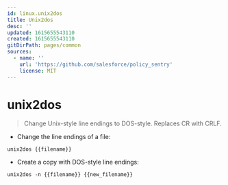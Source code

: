 ```yaml
---
id: linux.unix2dos
title: Unix2dos
desc: ''
updated: 1615655543110
created: 1615655543110
gitDirPath: pages/common
sources:
  - name: ''
    url: 'https://github.com/salesforce/policy_sentry'
    license: MIT
---
```

# unix2dos

> Change Unix-style line endings to DOS-style.
> Replaces CR with CRLF.

- Change the line endings of a file:

`unix2dos {{filename}}`

- Create a copy with DOS-style line endings:

`unix2dos -n {{filename}} {{new_filename}}`


